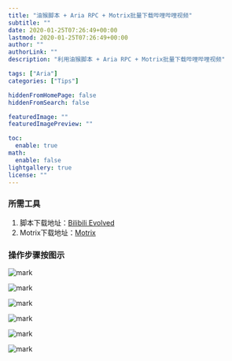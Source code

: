 ```yaml
---
title: "油猴脚本 + Aria RPC + Motrix批量下载哔哩哔哩视频"
subtitle: ""
date: 2020-01-25T07:26:49+00:00
lastmod: 2020-01-25T07:26:49+00:00
author: ""
authorLink: ""
description: "利用油猴脚本 + Aria RPC + Motrix批量下载哔哩哔哩视频"

tags: ["Aria"]
categories: ["Tips"]

hiddenFromHomePage: false
hiddenFromSearch: false

featuredImage: ""
featuredImagePreview: ""

toc:
  enable: true
math:
  enable: false
lightgallery: true
license: ""
---
```

<!--more-->

### 所需工具

1. 脚本下载地址：[Bilibili Evolved](https://greasyfork.org/zh-CN/scripts/373563-bilibili-evolved)
2. Motrix下载地址：[Motrix](https://motrix.app/)

### 操作步骤按图示

![mark](https://pic.yqqy.top/blog/20200125/e9UPKf8q5ecR.png "步骤一")

![mark](https://pic.yqqy.top/blog/20200125/Je0xBXHob5lf.png "步骤二")

![mark](https://pic.yqqy.top/blog/20200125/dIGN43XRXKlC.png "步骤三")

![mark](https://pic.yqqy.top/blog/20200125/uwqRImE86Ey2.png "步骤四")

![mark](https://pic.yqqy.top/blog/20200125/SEKLbsp7ignU.png "步骤五")

![mark](https://pic.yqqy.top/blog/20200125/17muq4KwuOtk.png "步骤六")
